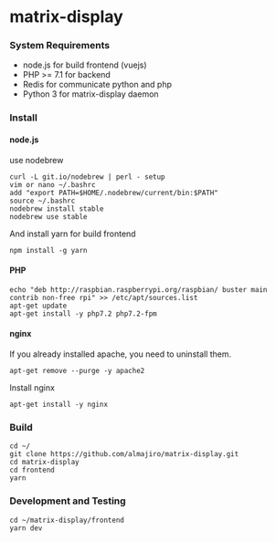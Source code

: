 # matrix-display
### System Requirements
* node.js for build frontend (vuejs)
* PHP >= 7.1 for backend
* Redis for communicate python and php
* Python 3 for matrix-display daemon

### Install
#### node.js
use nodebrew
```
curl -L git.io/nodebrew | perl - setup
vim or nano ~/.bashrc
add "export PATH=$HOME/.nodebrew/current/bin:$PATH"
source ~/.bashrc
nodebrew install stable
nodebrew use stable
```
And install yarn for build frontend
```
npm install -g yarn
```
#### PHP
```
echo "deb http://raspbian.raspberrypi.org/raspbian/ buster main contrib non-free rpi" >> /etc/apt/sources.list
apt-get update
apt-get install -y php7.2 php7.2-fpm
```
#### nginx
If you already installed apache, you need to uninstall them.
```
apt-get remove --purge -y apache2
```
Install nginx
```
apt-get install -y nginx
```

### Build
```
cd ~/
git clone https://github.com/almajiro/matrix-display.git
cd matrix-display
cd frontend
yarn
```

### Development and Testing
```
cd ~/matrix-display/frontend
yarn dev
```